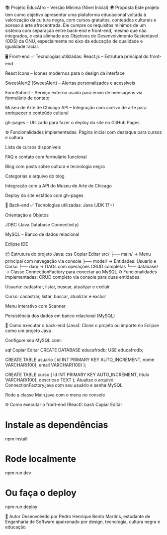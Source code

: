 
📚 Projeto EducAfro – Versão Mínima (Nível Inicial)
🌍 Proposta
Este projeto tem como objetivo apresentar uma plataforma educacional voltada à valorização da cultura negra, com cursos gratuitos, conteúdos culturais e acesso à arte afrocentrada. Ele cumpre os requisitos mínimos de um sistema com separação entre back-end e front-end, mesmo que não integrados, e está alinhado aos Objetivos de Desenvolvimento Sustentável (ODS) da ONU, especialmente no eixo da educação de qualidade e igualdade racial.

🖥️ Front-end
✅ Tecnologias utilizadas:
React.js – Estrutura principal do front-end

React Icons – Ícones modernos para o design da interface

SweetAlert2 (SweetAlert) – Alertas personalizados e acessíveis

FormSubmit – Serviço externo usado para envio de mensagens via formulário de contato

Museu de Arte de Chicago API – Integração com acervo de arte para enriquecer o conteúdo cultural

gh-pages – Utilizado para fazer o deploy do site no GitHub Pages

⚙️ Funcionalidades implementadas:
Página inicial com destaque para cursos e cultura

Lista de cursos disponíveis

FAQ e contato com formulário funcional

Blog com posts sobre cultura e tecnologia negra

Categorias e arquivo do blog

Integração com a API do Museu de Arte de Chicago

Deploy do site estático com gh-pages

🧠 Back-end
✅ Tecnologias utilizadas:
Java (JDK 17+)

Orientação a Objetos

JDBC (Java Database Connectivity)

MySQL – Banco de dados relacional

Eclipse IDE

📦 Estrutura do projeto Java:
css
Copiar
Editar
src/
├── main/          → Menu principal com navegação via console
├── model/         → Entidades: Usuario e Curso
├── dao/           → DAOs com operações CRUD completas
└── database/      → Classe ConnectionFactory para conectar ao MySQL
⚙️ Funcionalidades implementadas:
CRUD completo via console para duas entidades:

Usuario: cadastrar, listar, buscar, atualizar e excluir

Curso: cadastrar, listar, buscar, atualizar e excluir

Menu interativo com Scanner

Persistência dos dados em banco relacional (MySQL)

🔧 Como executar o back-end (Java):
Clone o projeto ou importe no Eclipse como um projeto Java

Configure seu MySQL com:

sql
Copiar
Editar
CREATE DATABASE educafrodb;
USE educafrodb;

CREATE TABLE usuario (
  id INT PRIMARY KEY AUTO_INCREMENT,
  nome VARCHAR(100),
  email VARCHAR(100)
);

CREATE TABLE curso (
  id INT PRIMARY KEY AUTO_INCREMENT,
  titulo VARCHAR(100),
  descricao TEXT
);
Atualize o arquivo ConnectionFactory.java com seu usuário e senha MySQL

Rode a classe Main.java com o menu no console

🌐 Como executar o front-end (React):
bash
Copiar
Editar
# Instale as dependências
npm install

# Rode localmente
npm run dev

# Ou faça o deploy
npm run deploy

🧠 Autor
Desenvolvido por Pedro Henrique Bento Martins, estudante de Engenharia de Software apaixonado por design, tecnologia, cultura negra e educação.

